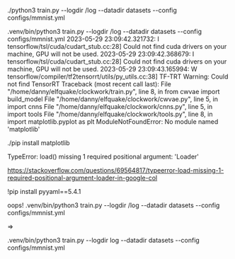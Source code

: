 


./python3 train.py --logdir /log --datadir datasets --config configs/mmnist.yml


.venv/bin/python3 train.py --logdir /log --datadir datasets --config configs/mmnist.yml 
2023-05-29 23:09:42.321732: I tensorflow/tsl/cuda/cudart_stub.cc:28] Could not find cuda drivers on your machine, GPU will not be used.
2023-05-29 23:09:42.368679: I tensorflow/tsl/cuda/cudart_stub.cc:28] Could not find cuda drivers on your machine, GPU will not be used.
2023-05-29 23:09:43.165994: W tensorflow/compiler/tf2tensorrt/utils/py_utils.cc:38] TF-TRT Warning: Could not find TensorRT
Traceback (most recent call last):
  File "/home/danny/elfquake/clockwork/train.py", line 8, in <module>
    from cwvae import build_model
  File "/home/danny/elfquake/clockwork/cwvae.py", line 5, in <module>
    import cnns
  File "/home/danny/elfquake/clockwork/cnns.py", line 5, in <module>
    import tools
  File "/home/danny/elfquake/clockwork/tools.py", line 8, in <module>
    import matplotlib.pyplot as plt
ModuleNotFoundError: No module named 'matplotlib'


./pip install matplotlib

TypeError: load() missing 1 required positional argument: 'Loader'

https://stackoverflow.com/questions/69564817/typeerror-load-missing-1-required-positional-argument-loader-in-google-col

!pip install pyyaml==5.4.1

oops!
.venv/bin/python3 train.py --logdir /log --datadir datasets --config configs/mmnist.yml 

=>

.venv/bin/python3 train.py --logdir log --datadir datasets --config configs/mmnist.yml 
